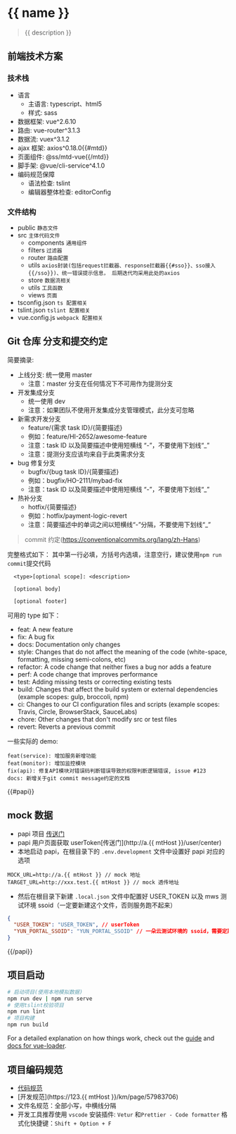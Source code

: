 # {{ name }}

> {{ description }}

## 前端技术方案

### 技术栈

- 语言
  - 主语言: typescript、html5
  - 样式: sass
- 数据框架: vue^2.6.10
- 路由: vue-router^3.1.3
- 数据流: vuex^3.1.2
- ajax 框架: axios^0.18.0{{#mtd}}
- 页面组件: @ss/mtd-vue{{/mtd}}
- 脚手架: @vue/cli-service^4.1.0
- 编码规范保障
  - 语法检查: tslint
  - 编辑器整体检查: editorConfig

### 文件结构

- public `静态文件`
- src `主体代码文件`
  - components `通用组件`
  - filters `过滤器`
  - router `路由配置`
  - utils `axios封装(包括request拦截器、response拦截器{{#sso}}、sso接入{{/sso}})、统一错误提示信息， 后期迭代均采用此处的axios`
  - store `数据流相关`
  - utils `工具函数`
  - views `页面`
- tsconfig.json `ts 配置相关`
- tslint.json `tslint 配置相关`
- vue.config.js `webpack 配置相关`

## Git 仓库 分支和提交约定

简要摘录:

- 上线分支: 统一使用 master
  - 注意：master 分支在任何情况下不可用作为提测分支
- 开发集成分支
  - 统一使用 dev
  - 注意：如果团队不使用开发集成分支管理模式，此分支可忽略
- 新需求开发分支
  - feature/{需求 task ID}/{简要描述}
  - 例如：feature/HI-2652/awesome-feature
  - 注意：task ID 以及简要描述中使用短横线 “-”，不要使用下划线“\_”
  - 注意：提测分支应该均来自于此类需求分支
- bug 修复分支
  - bugfix/{bug task ID}/{简要描述}
  - 例如：bugfix/HO-2111/mybad-fix
  - 注意：task ID 以及简要描述中使用短横线 “-”，不要使用下划线“\_”
- 热补分支
  - hotfix/{简要描述}
  - 例如：hotfix/payment-logic-revert
  - 注意：简要描述中的单词之间以短横线“-”分隔，不要使用下划线“\_”

> commit 约定(https://conventionalcommits.org/lang/zh-Hans)

完整格式如下： 其中第一行必填，方括号内选填，注意空行，建议使用`npm run commit`提交代码

```
  <type>[optional scope]: <description>

  [optional body]

  [optional footer]
```

可用的 type 如下：

- feat: A new feature
- fix: A bug fix
- docs: Documentation only changes
- style: Changes that do not affect the meaning of the code (white-space, formatting, missing semi-colons, etc)
- refactor: A code change that neither fixes a bug nor adds a feature
- perf: A code change that improves performance
- test: Adding missing tests or correcting existing tests
- build: Changes that affect the build system or external dependencies (example scopes: gulp, broccoli, npm)
- ci: Changes to our CI configuration files and scripts (example scopes: Travis, Circle, BrowserStack, SauceLabs)
- chore: Other changes that don't modify src or test files
- revert: Reverts a previous commit

一些实际的 demo:

```
feat(service): 增加服务新增功能
feat(monitor): 增加监控模块
fix(api): 修复API模块对错误码判断错误导致的权限判断逻辑错误, issue #123
docs: 新增关于git commit message约定的文档
```

{{#papi}}
## mock 数据

- papi 项目 [传送门]()
- papi 用户页面获取 userToken[传送门](http://a.{{ mtHost }}/user/center)
- 本地启动 papi，在根目录下的 `.env.development` 文件中设置好 papi 对应的选项

```
MOCK_URL=http://a.{{ mtHost }} // mock 地址
TARGET_URL=http://xxx.test.{{ mtHost }} // mock 透传地址
```

- 然后在根目录下新建 `.local.json` 文件中配置好 USER_TOKEN 以及 mws 测试环境 ssoid（一定要新建这个文件，否则服务跑不起来）

```json
{
  "USER_TOKEN": "USER_TOKEN", // userToken
  "YUN_PORTAL_SSOID": "YUN_PORTAL_SSOID" // 一朵云测试环境的 ssoid，需要定期进行更新
}
```

{{/papi}}

## 项目启动

``` bash
# 启动项目(使用本地模拟数据)
npm run dev | npm run serve
# 使用tslint校验项目
npm run lint
# 项目构建
npm run build
```

For a detailed explanation on how things work, check out the [guide](http://vuejs-templates.github.io/webpack/) and [docs for vue-loader](http://vuejs.github.io/vue-loader).

## 项目编码规范

- [代码规范](https://www.npmjs.com/package/tslint-config-standard)
- [开发规范](https://123.{{ mtHost }}/km/page/57983706)
- 文件名规范：全部小写，中横线分隔
- 开发工具推荐使用 `vscode`
  安装插件: `Vetur` 和`Prettier - Code formatter`
  格式化快捷键：`Shift + Option + F`
